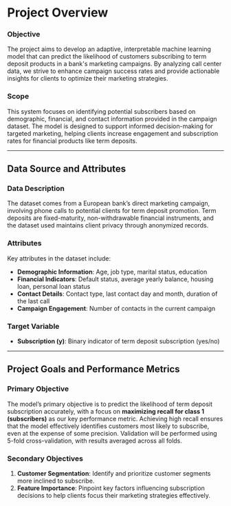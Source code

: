 # Project Overview

### **Objective**
The project aims to develop an adaptive, interpretable machine learning model that can predict the likelihood of customers subscribing to term deposit products in a bank's marketing campaigns. By analyzing call center data, we strive to enhance campaign success rates and provide actionable insights for clients to optimize their marketing strategies.

### **Scope**
This system focuses on identifying potential subscribers based on demographic, financial, and contact information provided in the campaign dataset. The model is designed to support informed decision-making for targeted marketing, helping clients increase engagement and subscription rates for financial products like term deposits.

---

## **Data Source and Attributes**

### **Data Description**
The dataset comes from a European bank’s direct marketing campaign, involving phone calls to potential clients for term deposit promotion. Term deposits are fixed-maturity, non-withdrawable financial instruments, and the dataset used maintains client privacy through anonymized records.

### **Attributes**
Key attributes in the dataset include:

- **Demographic Information**: Age, job type, marital status, education
- **Financial Indicators**: Default status, average yearly balance, housing loan, personal loan status
- **Contact Details**: Contact type, last contact day and month, duration of the last call
- **Campaign Engagement**: Number of contacts in the current campaign

### **Target Variable**
- **Subscription (y)**: Binary indicator of term deposit subscription (yes/no)

---

## **Project Goals and Performance Metrics**

### **Primary Objective**
The model’s primary objective is to predict the likelihood of term deposit subscription accurately, with a focus on **maximizing recall for class 1 (subscribers)** as our key performance metric. Achieving high recall ensures that the model effectively identifies customers most likely to subscribe, even at the expense of some precision. Validation will be performed using 5-fold cross-validation, with results averaged across all folds.

### **Secondary Objectives**
1. **Customer Segmentation**: Identify and prioritize customer segments more inclined to subscribe.
2. **Feature Importance**: Pinpoint key factors influencing subscription decisions to help clients focus their marketing strategies effectively.